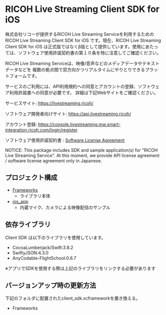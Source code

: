 # RICOH Live Streaming Client SDK for iOS
株式会社リコーが提供するRICOH Live Streaming Serviceを利用するためのRICOH Live Streaming Client SDK for iOS です。現在、RICOH Live Streaming Client SDK for iOS は正式版ではなくβ版として提供しています。使用にあたっては、ソフトウェア使用許諾契約書の第１０条を特に注意してご確認ください。

RICOH Live Streaming Serviceは、映像/音声などのメディアデータやテキストデータなどを 複数の拠点間で双方向かつリアルタイムにやりとりできるプラットフォームです。

サービスのご利用には、API利用規約への同意とアカウントの登録、ソフトウェア利用許諾書への同意が必要です。 詳細は下記Webサイトをご確認ください。

サービスサイト: https://livestreaming.ricoh/

ソフトウェア開発者向けサイト: https://api.livestreaming.ricoh/

アカウント登録: https://console.livestreaming.mw.smart-integration.ricoh.com/login/register

ソフトウェア使用許諾契約書 : [Software License Agreement](SoftwareLicenseAgreement.txt)

NOTICE: This package includes SDK and sample application(s) for "RICOH Live Streaming Service". At this moment, we provide API license agreement / software license agreement only in Japanese.

## プロジェクト構成
- [Frameworks](Frameworks)
    - ライブラリ本体
- [ios_app](ios_app)
    - 内蔵マイク、カメラによる映像配信のサンプル
  
## 依存ライブラリ
Client SDK は以下のライブラリを使用しています。
- CocoaLumberjack/Swift:3.8.2
- SwiftyJSON:4.3.0
- AnyCodable-FlightSchool:0.6.7

※アプリでSDKを使用する際は上記のライブラリをリンクする必要があります

## バージョンアップ時の更新方法
下記のフォルダに配置されたclient_sdk.xcframeworkを置き換える。
- Frameworks